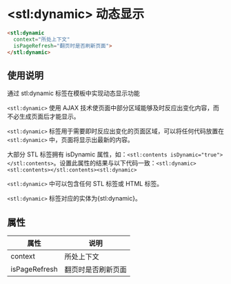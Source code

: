 ﻿# &lt;stl:dynamic&gt; 动态显示

```html
<stl:dynamic
  context="所处上下文"
  isPageRefresh="翻页时是否刷新页面">
</stl:dynamic>
```

## 使用说明

通过 stl:dynamic 标签在模板中实现动态显示功能

`<stl:dynamic>` 使用 AJAX 技术使页面中部分区域能够及时反应出变化内容，而不必生成页面后才能显示。

`<stl:dynamic>` 标签用于需要即时反应出变化的页面区域，可以将任何代码放置在 `<stl:dynamic>` 中，页面将显示出最新的内容。

大部分 STL 标签拥有 isDynamic 属性，如：`<stl:contents isDynamic="true"></stl:contents>`。设置此属性的结果与以下代码一致：`<stl:dynamic><stl:contents></stl:contents><stl:dynamic>`

`<stl:dynamic>` 中可以包含任何 STL 标签或 HTML 标签。

`<stl:dynamic>` 标签对应的实体为{stl:dynamic}。

## 属性

| 属性          | 说明               |
| ------------- | ------------------ |
| context       | 所处上下文         |
| isPageRefresh | 翻页时是否刷新页面 |